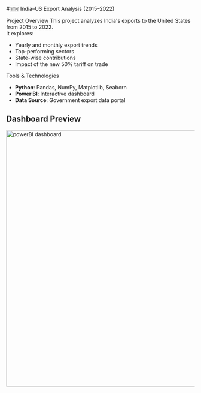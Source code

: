 #🇮🇳 India–US Export Analysis (2015–2022)

 Project Overview
This project analyzes India's exports to the United States from 2015 to 2022.  
It explores:
- Yearly and monthly export trends
- Top-performing sectors
- State-wise contributions
- Impact of the new 50% tariff on trade

 Tools & Technologies
- **Python**: Pandas, NumPy, Matplotlib, Seaborn
- **Power BI**: Interactive dashboard
- **Data Source**: Government export data portal

## Dashboard Preview
<img width="1221" height="684" alt="powerBI dashboard" src="https://github.com/user-attachments/assets/be94c5a6-af66-4623-9738-cbe340581d81" />
